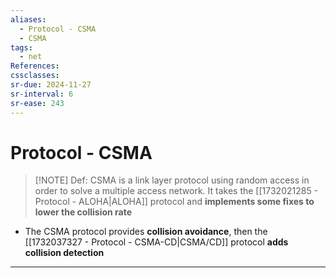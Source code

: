 ```yaml
---
aliases:
  - Protocol - CSMA
  - CSMA
tags:
  - net
References: 
cssclasses: 
sr-due: 2024-11-27
sr-interval: 6
sr-ease: 243
---
```

# Protocol - CSMA

> [!NOTE] Def: 
>  CSMA is a link layer protocol using random access in order to solve a multiple access network. It takes the [[1732021285 - Protocol - ALOHA|ALOHA]] protocol and **implements some fixes to lower the collision rate**

+ The CSMA protocol provides **collision avoidance**, then the [[1732037327 - Protocol - CSMA-CD|CSMA/CD]] protocol **adds collision detection** 
 
***